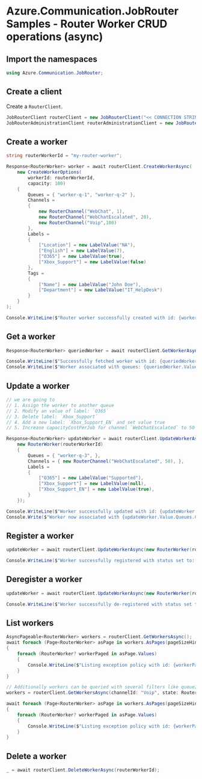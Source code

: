 # Azure.Communication.JobRouter Samples - Router Worker CRUD operations (async)

## Import the namespaces

```C# Snippet:Azure_Communication_JobRouter_Tests_Samples_UsingStatements
using Azure.Communication.JobRouter;
```

## Create a client

Create a `RouterClient`.

```C# Snippet:Azure_Communication_JobRouter_Tests_Samples_CreateClient
JobRouterClient routerClient = new JobRouterClient("<< CONNECTION STRING >>");
JobRouterAdministrationClient routerAdministrationClient = new JobRouterAdministrationClient("<< CONNECTION STRING >>");
```

## Create a worker

```C# Snippet:Azure_Communication_JobRouter_Tests_Samples_Crud_CreateRouterWorker_Async
string routerWorkerId = "my-router-worker";

Response<RouterWorker> worker = await routerClient.CreateWorkerAsync(
    new CreateWorkerOptions(
        workerId: routerWorkerId,
        capacity: 100)
    {
        Queues = { "worker-q-1", "worker-q-2" },
        Channels =
        {
            new RouterChannel("WebChat", 1),
            new RouterChannel("WebChatEscalated", 20),
            new RouterChannel("Voip",100)
        },
        Labels =
        {
            ["Location"] = new LabelValue("NA"),
            ["English"] = new LabelValue(7),
            ["O365"] = new LabelValue(true),
            ["Xbox_Support"] = new LabelValue(false)
        },
        Tags =
        {
            ["Name"] = new LabelValue("John Doe"),
            ["Department"] = new LabelValue("IT_HelpDesk")
        }
    }
);

Console.WriteLine($"Router worker successfully created with id: {worker.Value.Id}");
```

## Get a worker

```C# Snippet:Azure_Communication_JobRouter_Tests_Samples_Crud_GetRouterWorker_Async
Response<RouterWorker> queriedWorker = await routerClient.GetWorkerAsync(routerWorkerId);

Console.WriteLine($"Successfully fetched worker with id: {queriedWorker.Value.Id}");
Console.WriteLine($"Worker associated with queues: {queriedWorker.Value.Queues}");
```

## Update a worker

```C# Snippet:Azure_Communication_JobRouter_Tests_Samples_Crud_UpdateRouterWorker_Async
// we are going to
// 1. Assign the worker to another queue
// 2. Modify an value of label: `O365`
// 3. Delete label: `Xbox_Support`
// 4. Add a new label: `Xbox_Support_EN` and set value true
// 5. Increase capacityCostPerJob for channel `WebChatEscalated` to 50

Response<RouterWorker> updateWorker = await routerClient.UpdateWorkerAsync(
    new RouterWorker(routerWorkerId)
    {
        Queues = { "worker-q-3", },
        Channels = { new RouterChannel("WebChatEscalated", 50), },
        Labels =
        {
            ["O365"] = new LabelValue("Supported"),
            ["Xbox_Support"] = new LabelValue(null),
            ["Xbox_Support_EN"] = new LabelValue(true),
        }
    });

Console.WriteLine($"Worker successfully updated with id: {updateWorker.Value.Id}");
Console.Write($"Worker now associated with {updateWorker.Value.Queues.Count} queues"); // 3 queues
```

## Register a worker

```C# Snippet:Azure_Communication_JobRouter_Tests_Samples_Crud_RegisterRouterWorker_Async
updateWorker = await routerClient.UpdateWorkerAsync(new RouterWorker(routerWorkerId) { AvailableForOffers = true, });

Console.WriteLine($"Worker successfully registered with status set to: {updateWorker.Value.State}");
```

## Deregister a worker

```C# Snippet:Azure_Communication_JobRouter_Tests_Samples_Crud_DeregisterRouterWorker_Async
updateWorker = await routerClient.UpdateWorkerAsync(new RouterWorker(routerWorkerId) { AvailableForOffers = false, });

Console.WriteLine($"Worker successfully de-registered with status set to: {updateWorker.Value.State}");
```

## List workers

```C# Snippet:Azure_Communication_JobRouter_Tests_Samples_Crud_GetRouterWorkers_Async
AsyncPageable<RouterWorker> workers = routerClient.GetWorkersAsync();
await foreach (Page<RouterWorker> asPage in workers.AsPages(pageSizeHint: 10))
{
    foreach (RouterWorker? workerPaged in asPage.Values)
    {
        Console.WriteLine($"Listing exception policy with id: {workerPaged.Id}");
    }
}

// Additionally workers can be queried with several filters like queueId, capacity, state etc.
workers = routerClient.GetWorkersAsync(channelId: "Voip", state: RouterWorkerStateSelector.All);

await foreach (Page<RouterWorker> asPage in workers.AsPages(pageSizeHint: 10))
{
    foreach (RouterWorker? workerPaged in asPage.Values)
    {
        Console.WriteLine($"Listing exception policy with id: {workerPaged.Id}");
    }
}
```

## Delete a worker

```C# Snippet:Azure_Communication_JobRouter_Tests_Samples_Crud_DeleteRouterWorker_Async
_ = await routerClient.DeleteWorkerAsync(routerWorkerId);
```
